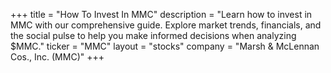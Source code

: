 +++
title = "How To Invest In MMC"
description = "Learn how to invest in MMC with our comprehensive guide. Explore market trends, financials, and the social pulse to help you make informed decisions when analyzing $MMC."
ticker = "MMC"
layout = "stocks"
company = "Marsh & McLennan Cos., Inc. (MMC)"
+++

